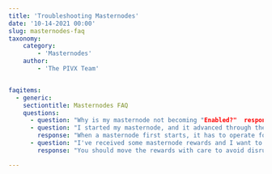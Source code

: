 ```yaml
---
title: 'Troubleshooting Masternodes'
date: '10-14-2021 00:00'
slug: masternodes-faq
taxonomy:
    category:
        - 'Masternodes'
    author:
        - 'The PIVX Team'


faqitems:
  - generic:
    sectiontitle: Masternodes FAQ
    questions:
      - question: "Why is my masternode not becoming "Enabled?"  response: "Please make sure that both the online wallet and wallet holding the 10,000 PIV for staking are both running the latest software and updated to the latest block. Out-of-date software and forked blockchains are a common cause."
      - question: "I started my masternode, and it advanced through the queue to be next (or soon) to pay, yet it doesn't pay. Why?"
        response: "When a masternode first starts, it has to operate for a time to qualify for rewards. The qualifying time is approximately three days."
      - question: "I've received some masternode rewards and I want to spend them. How do I do it?"
        response: "You should move the rewards with care to avoid disrupting the masternode configuration. If you are committing 10,000 PIV using a Ledger hardware wallet, you can use the SPMT tool (made by PIVX developers) to claim the rewards."

---
```






